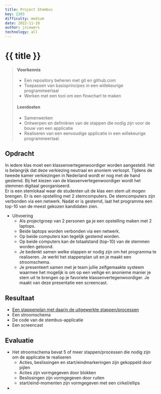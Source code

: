 ```yaml
---
title: Project Stembus
key: 2203
difficulty: medium
date: 2022-11-10
author: jsiewers
technology: all
---
```



# {{ title }}

> #### Voorkennis
> * Een repository beheren met git en github.com
> * Toepassen van basisprincipes in een willekeurige programmeertaal
> * Werken met een tool om een flowchart te maken
> #### Leerdoelen
> * Samenwerken
> * Ontwerpen en definiëren van de stappen die nodig zijn voor de bouw van een applicatie
> * Realiseren van een eenvoudige applicatie in een willekeurige programmeertaal.


## Opdracht
In iedere klas moet een klassenvertegenwoordiger worden aangesteld. Het is belangrijk dat deze verkiezing neutraal en anoniem verloopt. Tijdens de tweede kamer verkiezingen in Nederland wordt er nog met de hand gestemd. Bij het kiezen van de klassenvertegenwoordiger wordt het stemmen digitaal georganiseerd.  
Er is een stemlokaal waar de studenten uit de klas een stem uit mogen brengen. Er is een opstelling met 2 stemcomputers. De stemcomputers zijn verbonden via een netwerk.
Nadat er is gestemd, laat het programma een top-10 van de meest gekozen kandidaten zien.

* Uitvoering
    * Als projectgroep van 2 personen ga je een opstelling maken met 2 laptops. 
    * Beide laptops worden verbonden via een netwerk.
    * Op beide computers kan tegelijk gestemd worden.
    * Op beide computers kan de totaalstand (top-10) van de stemmen worden getoond.
    * Je bedenkt samen welke stappen er nodig zijn om het programma te realiseren. Je werkt het stappenplan uit en je maakt een stroomschema.
    * Je presenteert samen met je team jullie zelfgemaakte systeem waarmee het mogelijk is om op een veilige en anonieme manier je stem uit te brengen op je favoriete klassenvertegenwoordiger. Je maakt van deze presentatie een screencast.

## Resultaat
* [Een stappenplan met daarin de uitgewerkte stappen/processen](https://www.linkedin.com/learning-login/share?account=84048860&forceAccount=false&redirect=https%3A%2F%2Fwww.linkedin.com%2Flearning%2Fcreating-flowcharts-for-beginners%2Fflowcharting-best-practices%3Ftrk%3Dshare_video_url%26shareId%3DTwUa1vIrT3yYicwXPlfM2g%253D%253D)
* Een stroomschema
* De code van de stembus-applicatie
* Een screencast 

## Evaluatie
* Het stroomschema bevat 5 of meer stappen/processen die nodig zijn om de applicatie te realiseren  
    * Acties, beslissingen en start/eindmarkeringen zijn gekoppeld door pijlen
    * Acties zijn vormgegeven door blokken
    * Beslissingen zijn vormgegeven door ruiten
    * start/eind-momenten zijn vormgegeven met een cirkel/ellips
*





 
